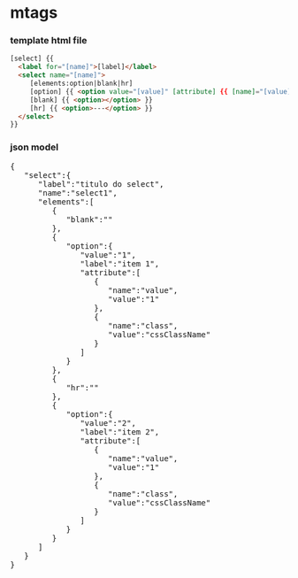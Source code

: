 # mtags

<h3>template html file</h3>

```html
[select] {{
  <label for="[name]">[label]</label>
  <select name="[name]">
     [elements:option|blank|hr]
     [option] {{ <option value="[value]" [attribute] {{ [name]="[value]" }}>[label]</option> }}
     [blank] {{ <option></option> }}
     [hr] {{ <option>---</option> }}
  </select>
}}
```

<h3>json model</h3>

<pre>
{
   "select":{
      "label":"titulo do select",
      "name":"select1",
      "elements":[
         {
            "blank":""
         },
         {
            "option":{
               "value":"1",
               "label":"item 1",
               "attribute":[
                  {
                     "name":"value",
                     "value":"1"
                  },
                  {
                     "name":"class",
                     "value":"cssClassName"
                  }
               ]
            }
         },
         {
            "hr":""
         },
         {
            "option":{
               "value":"2",
               "label":"item 2",
               "attribute":[
                  {
                     "name":"value",
                     "value":"1"
                  },
                  {
                     "name":"class",
                     "value":"cssClassName"
                  }
               ]
            }
         }
      ]
   }
}</pre>
